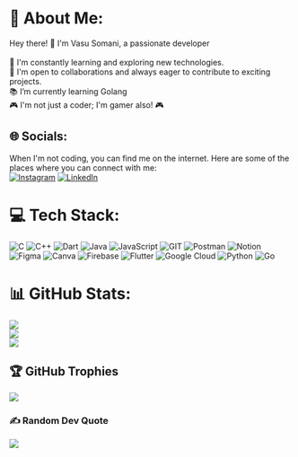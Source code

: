 # 💫 About Me:
Hey there! 👋 I'm Vasu Somani, a passionate developer<br><br>🌱 I'm constantly learning and exploring new technologies.<br>👯 I'm open to collaborations and always eager to contribute to exciting projects.<br>📚 I’m currently learning Golang<br>🎮 I'm not just a coder; I'm gamer also! 🎮 


## 🌐 Socials:
When I'm not coding, you can find me on the internet. Here are some of the places where you can connect with me:<br>
[![Instagram](https://img.shields.io/badge/Instagram-%23E4405F.svg?logo=Instagram&logoColor=white)](https://instagram.com/vasusomani_22) [![LinkedIn](https://img.shields.io/badge/LinkedIn-%230077B5.svg?logo=linkedin&logoColor=white)](https://linkedin.com/in/vasu-somani-80b589242/) 

# 💻 Tech Stack:
![C](https://img.shields.io/badge/c-%2300599C.svg?style=for-the-badge&logo=c&logoColor=white) ![C++](https://img.shields.io/badge/c++-%2300599C.svg?style=for-the-badge&logo=c%2B%2B&logoColor=white) ![Dart](https://img.shields.io/badge/dart-%230175C2.svg?style=for-the-badge&logo=dart&logoColor=white) ![Java](https://img.shields.io/badge/java-%23ED8B00.svg?style=for-the-badge&logo=openjdk&logoColor=white) ![JavaScript](https://img.shields.io/badge/javascript-%23323330.svg?style=for-the-badge&logo=javascript&logoColor=%23F7DF1E) ![GIT](https://img.shields.io/badge/Git-fc6d26?style=for-the-badge&logo=git&logoColor=white) ![Postman](https://img.shields.io/badge/Postman-FF6C37?style=for-the-badge&logo=postman&logoColor=white) ![Notion](https://img.shields.io/badge/Notion-%23000000.svg?style=for-the-badge&logo=notion&logoColor=white) ![Figma](https://img.shields.io/badge/figma-%23F24E1E.svg?style=for-the-badge&logo=figma&logoColor=white) ![Canva](https://img.shields.io/badge/Canva-%2300C4CC.svg?style=for-the-badge&logo=Canva&logoColor=white) ![Firebase](https://img.shields.io/badge/Firebase-039BE5?style=for-the-badge&logo=Firebase&logoColor=white) ![Flutter](https://img.shields.io/badge/Flutter-%2302569B.svg?style=for-the-badge&logo=Flutter&logoColor=white) ![Google Cloud](https://img.shields.io/badge/GoogleCloud-%234285F4.svg?style=for-the-badge&logo=google-cloud&logoColor=white) ![Python](https://img.shields.io/badge/python-3670A0?style=for-the-badge&logo=python&logoColor=ffdd54) ![Go](https://img.shields.io/badge/go-%2300ADD8.svg?style=for-the-badge&logo=go&logoColor=white)<br>
# 📊 GitHub Stats:
![](https://github-readme-stats.vercel.app/api?username=vasusomani&theme=radical&hide_border=false&include_all_commits=false&count_private=true)<br/>
![](https://github-readme-streak-stats.herokuapp.com/?user=vasusomani&theme=radical&hide_border=false)<br/>
![](https://github-readme-stats.vercel.app/api/top-langs/?username=vasusomani&theme=radical&hide_border=false&include_all_commits=false&count_private=false&layout=compact)

## 🏆 GitHub Trophies
![](https://github-profile-trophy.vercel.app/?username=vasusomani&theme=radical&no-frame=false&no-bg=true&margin-w=4)

### ✍️ Random Dev Quote
![](https://quotes-github-readme.vercel.app/api?type=horizontal&theme=radical)
